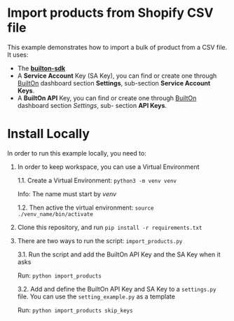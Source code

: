 # Import products from Shopify CSV file

This example demonstrates how to import a bulk of product from a CSV file.
It uses:
- The **[builton-sdk](https://pypi.org/project/builton-sdk/)**
- A **Service Account** Key (SA Key), you can find or create one through [BuiltOn](http://dashboard.builton.dev/) dashboard section **Settings**, sub-section **Service Account Keys**.
- A **BuiltOn API** Key, you can find or create one through [BuiltOn](http://dashboard.builton.dev/) dashboard section *Settings*, sub- section **API Keys**.

# Install Locally

In order to run this example locally, you need to:

1. In order to keep workspace, you can use a Virtual Environment

    1.1. Create a Virtual Environment: `python3 -m venv venv`
    
    Info: The name must start by *venv*

    1.2. Then active the virtual environment: `source ./venv_name/bin/activate`

2. Clone this repository, and run `pip install -r requirements.txt`

3. There are two ways to run the script: `import_products.py`

    3.1. Run the script and add the BuiltOn API Key and the SA Key  when it asks

    Run: `python import_products`

    3.2. Add and define the BuiltOn API Key and SA Key to a `settings.py` file. You can use the `setting_example.py` as a template

    Run: `python import_products skip_keys`
